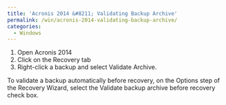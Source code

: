 ```yaml
---
title: 'Acronis 2014 &#8211; Validating Backup Archive'
permalink: /win/acronis-2014-validating-backup-archive/
categories:
  - Windows
---
```

  1. Open Acronis 2014
  2. Click on the Recovery tab
  3. Right-click a backup and select Validate Archive.

To validate a backup automatically before recovery, on the Options step of the Recovery Wizard, select the Validate backup archive before recovery check box.

